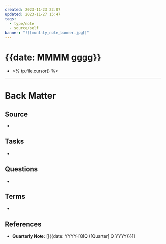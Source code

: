 ```yaml
---
created: 2023-11-23 22:07
updated: 2023-11-27 15:47
tags:
  - type/note
  - source/self
banner: "![[monthly_note_banner.jpg]]"
---
```

# {{date: MMMM gggg}}

- <% tp.file.cursor() %>

---
# Back Matter
## Source
<!-- Always keep a link to the source. --> 
- 

## Tasks
<!-- What remains to be done with this note? --> 
- 

## Questions
<!-- What remains for you to consider? --> 
- 

## Terms
<!-- Links to definition pages -->
- 

## References
<!-- Links to pages not referenced in the content -->
- **Quarterly Note:** [[{{date: YYYY-[Q]Q ([Quarter] Q YYYY)}}]]